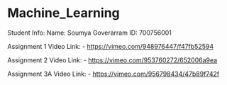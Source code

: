 # Machine_Learning
Student Info:
Name: Soumya Goverarram
ID: 700756001



Assignment 1
Video Link: - https://vimeo.com/948976447/f47fb52594

Assignment 2
Video Link: - https://vimeo.com/953760272/652006a9ea

Assignment 3A
Video Link: - https://vimeo.com/956798434/47b89f742f

                   
                                  

